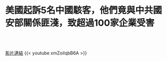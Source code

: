 # 美國起訴5名中國駭客，他們竟與中共國安部關係匪淺，致超過100家企業受害

<!--more-->
<!--278-->
<br><br/>

[影片連結](https://www.youtube.com/watch?v=xmZoiIqbB6A)
{{< youtube xmZoiIqbB6A >}}
